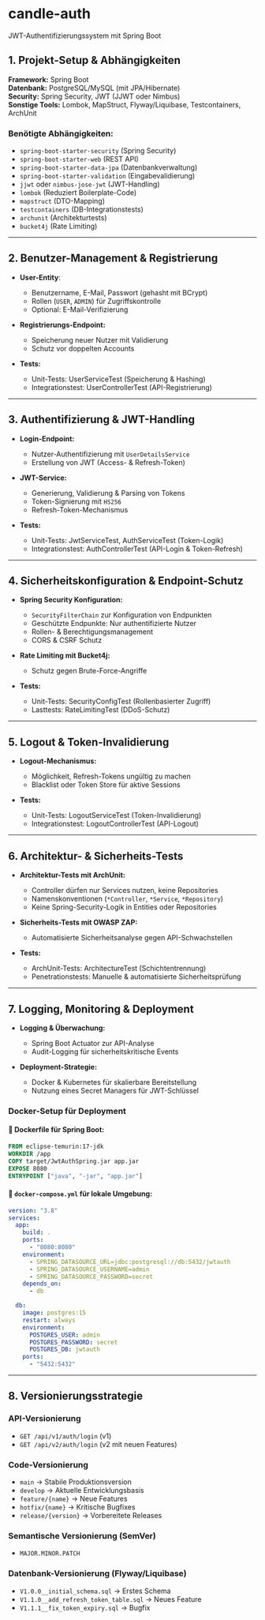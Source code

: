 # candle-auth

JWT-Authentifizierungssystem mit Spring Boot

## **1. Projekt-Setup & Abhängigkeiten**
**Framework:** Spring Boot  
**Datenbank:** PostgreSQL/MySQL (mit JPA/Hibernate)  
**Security:** Spring Security, JWT (JJWT oder Nimbus)  
**Sonstige Tools:** Lombok, MapStruct, Flyway/Liquibase, Testcontainers, ArchUnit

### **Benötigte Abhängigkeiten:**
- `spring-boot-starter-security` (Spring Security)
- `spring-boot-starter-web` (REST API)
- `spring-boot-starter-data-jpa` (Datenbankverwaltung)
- `spring-boot-starter-validation` (Eingabevalidierung)
- `jjwt` oder `nimbus-jose-jwt` (JWT-Handling)
- `lombok` (Reduziert Boilerplate-Code)
- `mapstruct` (DTO-Mapping)
- `testcontainers` (DB-Integrationstests)
- `archunit` (Architekturtests)
- `bucket4j` (Rate Limiting)

---
## **2. Benutzer-Management & Registrierung**
- **User-Entity**:
    - Benutzername, E-Mail, Passwort (gehasht mit BCrypt)
    - Rollen (`USER`, `ADMIN`) für Zugriffskontrolle
    - Optional: E-Mail-Verifizierung

- **Registrierungs-Endpoint:**
    - Speicherung neuer Nutzer mit Validierung
    - Schutz vor doppelten Accounts

- **Tests:**
    - Unit-Tests: UserServiceTest (Speicherung & Hashing)
    - Integrationstest: UserControllerTest (API-Registrierung)

---
## **3. Authentifizierung & JWT-Handling**
- **Login-Endpoint:**
    - Nutzer-Authentifizierung mit `UserDetailsService`
    - Erstellung von JWT (Access- & Refresh-Token)

- **JWT-Service:**
    - Generierung, Validierung & Parsing von Tokens
    - Token-Signierung mit `HS256`
    - Refresh-Token-Mechanismus

- **Tests:**
    - Unit-Tests: JwtServiceTest, AuthServiceTest (Token-Logik)
    - Integrationstest: AuthControllerTest (API-Login & Token-Refresh)

---
## **4. Sicherheitskonfiguration & Endpoint-Schutz**
- **Spring Security Konfiguration:**
    - `SecurityFilterChain` zur Konfiguration von Endpunkten
    - Geschützte Endpunkte: Nur authentifizierte Nutzer
    - Rollen- & Berechtigungsmanagement
    - CORS & CSRF Schutz

- **Rate Limiting mit Bucket4j:**
    - Schutz gegen Brute-Force-Angriffe

- **Tests:**
    - Unit-Tests: SecurityConfigTest (Rollenbasierter Zugriff)
    - Lasttests: RateLimitingTest (DDoS-Schutz)

---
## **5. Logout & Token-Invalidierung**
- **Logout-Mechanismus:**
    - Möglichkeit, Refresh-Tokens ungültig zu machen
    - Blacklist oder Token Store für aktive Sessions

- **Tests:**
    - Unit-Tests: LogoutServiceTest (Token-Invalidierung)
    - Integrationstest: LogoutControllerTest (API-Logout)

---
## **6. Architektur- & Sicherheits-Tests**
- **Architektur-Tests mit ArchUnit:**
    - Controller dürfen nur Services nutzen, keine Repositories
    - Namenskonventionen (`*Controller`, `*Service`, `*Repository`)
    - Keine Spring-Security-Logik in Entities oder Repositories

- **Sicherheits-Tests mit OWASP ZAP:**
    - Automatisierte Sicherheitsanalyse gegen API-Schwachstellen

- **Tests:**
    - ArchUnit-Tests: ArchitectureTest (Schichtentrennung)
    - Penetrationstests: Manuelle & automatisierte Sicherheitsprüfung

---
## **7. Logging, Monitoring & Deployment**
- **Logging & Überwachung:**
    - Spring Boot Actuator zur API-Analyse
    - Audit-Logging für sicherheitskritische Events

- **Deployment-Strategie:**
    - Docker & Kubernetes für skalierbare Bereitstellung
    - Nutzung eines Secret Managers für JWT-Schlüssel

### **Docker-Setup für Deployment**
#### 📌 Dockerfile für Spring Boot:
```dockerfile
FROM eclipse-temurin:17-jdk
WORKDIR /app
COPY target/JwtAuthSpring.jar app.jar
EXPOSE 8080
ENTRYPOINT ["java", "-jar", "app.jar"]
```

#### 📌 `docker-compose.yml` für lokale Umgebung:
```yaml
version: "3.8"
services:
  app:
    build: .
    ports:
      - "8080:8080"
    environment:
      - SPRING_DATASOURCE_URL=jdbc:postgresql://db:5432/jwtauth
      - SPRING_DATASOURCE_USERNAME=admin
      - SPRING_DATASOURCE_PASSWORD=secret
    depends_on:
      - db

  db:
    image: postgres:15
    restart: always
    environment:
      POSTGRES_USER: admin
      POSTGRES_PASSWORD: secret
      POSTGRES_DB: jwtauth
    ports:
      - "5432:5432"
```

---
## **8. Versionierungsstrategie**
### **API-Versionierung**
- `GET /api/v1/auth/login` (v1)
- `GET /api/v2/auth/login` (v2 mit neuen Features)

### **Code-Versionierung**
- `main` → Stabile Produktionsversion
- `develop` → Aktuelle Entwicklungsbasis
- `feature/{name}` → Neue Features
- `hotfix/{name}` → Kritische Bugfixes
- `release/{version}` → Vorbereitete Releases

### **Semantische Versionierung (SemVer)**
- `MAJOR.MINOR.PATCH`

### **Datenbank-Versionierung (Flyway/Liquibase)**
- `V1.0.0__initial_schema.sql` → Erstes Schema
- `V1.1.0__add_refresh_token_table.sql` → Neues Feature
- `V1.1.1__fix_token_expiry.sql` → Bugfix



